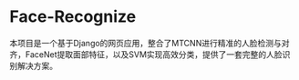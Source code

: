 # Face-Recognize
本项目是一个基于Django的网页应用，整合了MTCNN进行精准的人脸检测与对齐，FaceNet提取面部特征，以及SVM实现高效分类，提供了一套完整的人脸识别解决方案。
